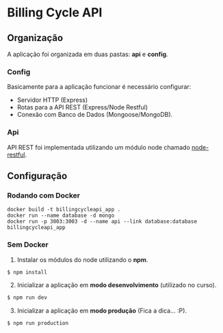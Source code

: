 # Billing Cycle API

## Organização
A aplicação foi organizada em duas pastas: **api** e **config**.

### Config
Basicamente para a aplicação funcionar é necessário configurar:
- Servidor HTTP (Express)
- Rotas para a API REST (Express/Node Restful)
- Conexão com Banco de Dados (Mongoose/MongoDB).

### Api
API REST foi implementada utilizando um módulo node chamado [node-restful](https://github.com/baugarten/node-restful).

## Configuração

### Rodando com Docker

```
docker build -t billingcycleapi_app .
docker run --name database -d mongo
docker run -p 3003:3003 -d --name api --link database:database billingcycleapi_app 
```

### Sem Docker

1. Instalar os módulos do node utilizando o **npm**.
```sh
$ npm install
```

2. Inicializar a aplicação em **modo desenvolvimento** (utilizado no curso).
```sh
$ npm run dev
```

3. Inicializar a aplicação em **modo produção** (Fica a dica... :P).
```sh
$ npm run production
```
